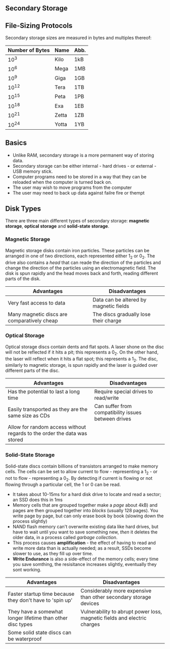 Secondary Storage
-------------------------

## File-Sizing Protocols

Secondary storage sizes are measured in bytes and multiples thereof:

| Number of Bytes | Name  | Abb. |
| :-------------- | :---- | :--- |
| 10<sup>3</sup>  | Kilo  | 1kB  |
| 10<sup>6</sup>  | Mega  | 1MB  |
| 10<sup>9</sup>  | Giga  | 1GB  |
| 10<sup>12</sup> | Tera  | 1TB  |
| 10<sup>15</sup> | Peta  | 1PB  |
| 10<sup>18</sup> | Exa   | 1EB  |
| 10<sup>21</sup> | Zetta | 1ZB  |
| 10<sup>24</sup> | Yotta | 1YB  |

## Basics

- Unlike RAM, secondary storage is a more permanent way of storing data. 
- Secondary storage can be either internal - hard drives - or external - USB memory stick.
- Computer programs need to be stored in a way that they can be reloaded when the computer is turned back on.
- The user may wish to move programs from the computer 
- The user may need to back up data against failre fire or thempt


## Disk Types

There are three main different types of secondary storage: **magnetic storage**, **optical storage** and **solid-state storage**.

### Magnetic Storage

Magnetic storage disks contain iron particles. These particles can be arranged in one of two directions, each represented either 1<sub>2</sub> or 0<sub>2</sub>. The drive also contains a *head* that can reade the direction of the particles and change the direction of the particles using an electromagnetic field. The disk is spun rapidly and the head moves back and forth, reading different parts of the disk.

| Advantages | Disadvantages |
| ---------- | ------------- |
| Very fast access to data | Data can be altered by magnetic fields |
| Many magnetic discs are comparatively cheap | The discs gradually lose their charge |

### Optical Storage

Optical storage discs contain dents and flat spots. A laser shone on the disc will not be reflected if it hits a pit; this represents a 0<sub>2</sub>. On the other hand, the laser will reflect when it hits a flat spot; this represents a 1<sub>2</sub>. The disc, similarly to magnetic storage, is spun rapidly and the laser is guided over different parts of the disc.

| Advantages | Disadvantages |
| ---------- | ------------- |
| Has the potential to last a long time | Require special drives to read/write |
| Easily transported as they are the same size as CDs | Can suffer from compatibility issues between drives |
| Allow for random access without regards to the order the data was stored | |

### Solid-State Storage

Solid-state discs contain billions of transistors arranged to make memory cells. The cells can be set to allow current to flow - representing a 1<sub>2</sub> - or not to flow - representing a 0<sub>2</sub>. By detecting if current is flowing or not flowing through a particular cell, the 1 or 0 can be read.
- It takes about 10-15ms for a hard disk drive to locate and read a sector; an SSD does this in 1ms
- Memory cells that are grouped together make a *page* about 4kB) and pages are then grouped together into *blocks* (usually 128 pages). You write page by page, but can only erase book by book (slowing down the process slightly)
- NAND flash memory can't overwrite existing data like hard drives, but have to wait until you want to save something new, *then* it deletes the older data, in a process called *garbage collection*.
- This process causes **amplification** - the effect of having to read and write more data than is actually needed; as a result, SSDs become slower to use, as they fill up over time.
- **Write Endurance** is also a side-effect of the memory cells; every time you save somthing, the resisitance increases slightly, eventually they sont working.

| Advantages | Disadvantages |
| ---------- | ------------- |
| Faster startup time because they don't have to 'spin up'| Considerably more expensive than other secondary storage devices |
| They have a somewhat longer lifetime than other disc types| Vulnerability to abrupt power loss, magnetic fields and electric charges |
| Some solid state discs can be waterproof | |

